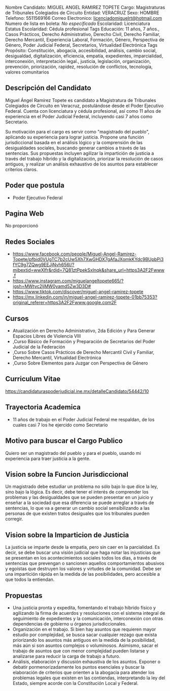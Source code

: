 Nombre Candidato: MIGUEL ANGEL RAMIREZ TOPETE
Cargo: Magistraturas de Tribunales Colegiados de Circuito
Entidad: VERACRUZ
Sexo: HOMBRE
Telefono: 5511569166
Correo Electronico: licenciadomiguelrt@hotmail.com
Numero de lista en boleta: *No especificado*
Escolaridad: Licenciatura
Estatus Escolaridad: Cédula profesional
Tags Educación: 11 años, 7 años., Casos Prácticos, Derecho Administrativo, Derecho Civil, Derecho Familiar, Derecho Mercantil, Experiencia Laboral, Formación, Género, Perspectiva de Género, Poder Judicial Federal, Secretarios, Virtualidad Electrónica
Tags Propósito: Constitución, abogacía, accesibilidad, análisis, cambio social, desigualdad, digitalización, eficiencia, empatía, expedientes, imparcialidad, interconexión, interpretación legal., justicia, legislación, organización, prevención, priorización, rapidez, resolución de conflictos, tecnología, valores comunitarios


## Descripción del Candidato 

Miguel Ángel Ramírez Topete es candidato a Magistratura de Tribunales Colegiados de Circuito en Veracruz, postulándose desde el Poder Ejecutivo Federal. Cuenta con licenciatura y cédula profesional, así como 11 años de experiencia en el Poder Judicial Federal, incluyendo casi 7 años como Secretario. 

Su motivación para el cargo es servir como "magistrado del pueblo", aplicando su experiencia para lograr justicia. Propone una función jurisdiccional basada en el análisis lógico y la comprensión de las desigualdades sociales, buscando generar cambios a través de las sentencias. Sus propuestas incluyen agilizar la impartición de justicia a través del trabajo híbrido y la digitalización, priorizar la resolución de casos antiguos, y realizar un análisis exhaustivo de los asuntos para establecer criterios claros.


## Poder que postula

- Poder Ejecutivo Federal


## Pagina Web

No proporcionó


## Redes Sociales

- https://www.facebook.com/people/Miguel-Angel-Ramirez-Topete/pfbid0VUgTC7b2cUw5Xh7XwGHDX7gAfaJXomkKYdc9BUpbPi3fYC9g7ZQwg9EEJjNvh656l/?mibextid=wwXIfr&rdid=7Q81ztPpekSxlnqk&share_url=https3A2F2Fwww.f
- https://www.instagram.com/miguelangeltopete665/?igsh=MWtyc2ljMW0yamd5Zw3D3D#
- https://www.tiktok.com/discover/miguel-angel-ramirez-topete
- https://mx.linkedin.com/in/miguel-angel-ramirez-topete-01bb75353?original_referer=https3A2F2Fwww.google.com2F


## Cursos

- Atualización en Derecho Administrativo, 2da Edición y Para Generar Espacios Libres de Violencia   VIII
- ,Curso Básico de Formación y Preparación de Secretarios del Poder Judicial de la Federación
- ,Curso Sobre Casos Prácticos de Derecho Mercantil Civil y Familiar, Derecho Mercantil, Virtualidad Electrónica
- ,Curso Sobre Elementos  para Juzgar con Perspectiva de Género


## Curriculum Vitae

https://candidaturaspoderjudicial.ine.mx/detalleCandidato/54442/10


## Trayectoria Academica

- 11 años de trabajo en el Poder Judicial Federal me respaldan, de los cuales casi 7 los he ejercido como Secretario


## Motivo para buscar el Cargo Publico

Quiero ser un magistrado del pueblo y para el pueblo, usando mi experiencia para traer justicia a la gente.


## Vision sobre la Funcion Jurisdiccional

Un magistrado debe estudiar un problema no sólo bajo lo que dice la ley, sino bajo la lógica. Es decir, debe tener el interés de comprender los problemas y las desigualdades que se pueden presentar en un juicio y enseñar a la sociedad que esa diferencia se puede arreglar a través de sentencias, lo que va a generar un cambio social sensibilizando a las personas de que existen tratos desiguales que los tribunales pueden corregir.


## Vision sobre la Imparticion de Justicia

La justicia se imparte desde la empatía, pero sin caer en la parcialidad. Es decir, se debe buscar una visión judicial que haga notar las injusticias que se presentan en los acontecimientos sociales todos los días, a través de sentencias que prevengan o sancionen aquellos comportamientos abusivos y egoístas que destruyen los valores y virtudes de la comunidad. Debe ser una impartición rápida en la medida de las posibilidades, pero accesible a que todos la entiendan.


## Propuestas

- Una justicia pronta y expedita, fomentando el trabajo híbrido físico y agilizando la firma de acuerdos y resoluciones con el sistema integral de seguimiento de expedientes y la comunicación, interconexión con otras dependencias de gobierno u órganos jurisdiccionales.
- Organización en el trabajo. Si bien hay asuntos que requieren mayor estudio por complejidad, se busca sacar cualquier rezago que exista priorizando los asuntos más antiguos en la medida de la posibilidad, más aún si son asuntos complejos o voluminosos. Asimismo, sacar el trabajo de asuntos que con menor complejidad pueden listarse y analizarse para reducir la carga de trabajo a futuro.
- Análisis, elaboración y discusión exhaustiva de los asuntos. Exponer o debatir pormenorizadamente los puntos esenciales y buscar la elaboración de criterios que orienten a la abogacía para atender los problemas legales que existen en las contiendas, interpretando la ley del Estado, siempre acorde con la Constitución Local y Federal.

